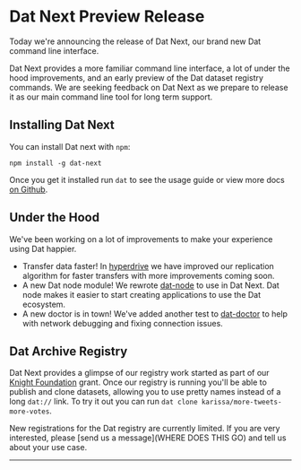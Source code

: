 # Dat Next Preview Release

Today we're announcing the release of Dat Next, our brand new Dat command line interface.

Dat Next provides a more familiar command line interface, a lot of under the hood improvements, and an early preview of the Dat dataset registry commands. We are seeking feedback on Dat Next as we prepare to release it as our main command line tool for long term support.

## Installing Dat Next

You can install Dat next with `npm`:

```
npm install -g dat-next
```

Once you get it installed run `dat` to see the usage guide or view more docs [on Github](https://github.com/joehand/dat-next).

## Under the Hood

We've been working on a lot of improvements to make your experience using Dat happier.

* Transfer data faster! In [hyperdrive](TODO) we have improved our replication algorithm for faster transfers with more improvements coming soon.
* A new Dat node module! We rewrote [dat-node](https://github.com/datproject/dat-node) to use in Dat Next. Dat node makes it easier to start creating applications to use the Dat ecosystem.
* A new doctor is in town! We've added another test to [dat-doctor](https://github.com/joehand/dat-doctor) to help with network debugging and fixing connection issues.

## Dat Archive Registry

Dat Next provides a glimpse of our registry work started as part of our [Knight Foundation](https://datproject.org/blog/2016-02-01-announcing-publicbits) grant. Once our registry is running you'll be able to publish and clone datasets, allowing you to use pretty names instead of a long `dat://` link. To try it out you can run `dat clone karissa/more-tweets-more-votes`.

New registrations for the Dat registry are currently limited. If you are very interested, please [send us a message](WHERE DOES THIS GO) and tell us about your use case.

---

[download]: https://npmjs.com/dat-next
[source]: https://github.com/joehand/dat-next
[gh]: https://github.com/datproject
[twitter]: https://twitter.com/datproject
